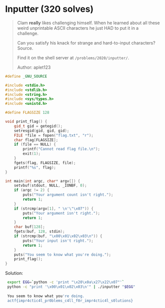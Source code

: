 # Inputter (320 solves)

> Clam **really** likes challenging himself. When he learned about all these weird unprintable ASCII characters he just HAD to put it in a challenge. 
>
> Can you satisfy his knack for strange and hard-to-input characters? Source.
>
> Find it on the shell server at `/problems/2020/inputter/`.
>
> Author: aplet123



```c++
#define _GNU_SOURCE

#include <stdio.h>
#include <stdlib.h>
#include <string.h>
#include <sys/types.h>
#include <unistd.h>

#define FLAGSIZE 128

void print_flag() {
    gid_t gid = getegid();
    setresgid(gid, gid, gid);
    FILE *file = fopen("flag.txt", "r");
    char flag[FLAGSIZE];
    if (file == NULL) {
        printf("Cannot read flag file.\n");
        exit(1);
    }
    fgets(flag, FLAGSIZE, file);
    printf("%s", flag);
}

int main(int argc, char* argv[]) {
    setvbuf(stdout, NULL, _IONBF, 0);
    if (argc != 2) {
        puts("Your argument count isn't right.");
        return 1;
    }
    if (strcmp(argv[1], " \n'\"\x07")) {
        puts("Your argument isn't right.");
        return 1;
    }
    char buf[128];
    fgets(buf, 128, stdin);
    if (strcmp(buf, "\x00\x01\x02\x03\n")) {
        puts("Your input isn't right.");
        return 1;
    }
    puts("You seem to know what you're doing.");
    print_flag();
}
```

Solution:

```bash
 export EGG=`python -c 'print "\x20\x0a\x27\x22\x07"'`
 python -c "print '\x00\x01\x02\x03\n'" | ./inputter "$EGG"
 
 You seem to know what you're doing.
 actf{impr4ctic4l_pr0blems_c4ll_f0r_impr4ctic4l_s0lutions}
```

